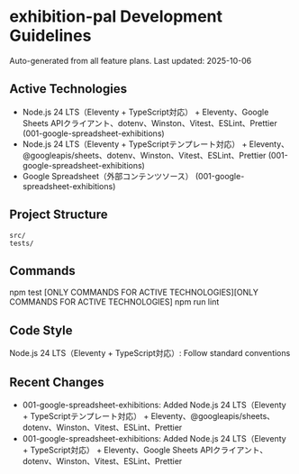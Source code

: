 # exhibition-pal Development Guidelines

Auto-generated from all feature plans. Last updated: 2025-10-06

## Active Technologies
- Node.js 24 LTS（Eleventy + TypeScript対応） + Eleventy、Google Sheets APIクライアント、dotenv、Winston、Vitest、ESLint、Prettier (001-google-spreadsheet-exhibitions)
- Node.js 24 LTS（Eleventy + TypeScriptテンプレート対応） + Eleventy、@googleapis/sheets、dotenv、Winston、Vitest、ESLint、Prettier (001-google-spreadsheet-exhibitions)
- Google Spreadsheet（外部コンテンツソース） (001-google-spreadsheet-exhibitions)

## Project Structure
```
src/
tests/
```

## Commands
npm test [ONLY COMMANDS FOR ACTIVE TECHNOLOGIES][ONLY COMMANDS FOR ACTIVE TECHNOLOGIES] npm run lint

## Code Style
Node.js 24 LTS（Eleventy + TypeScript対応）: Follow standard conventions

## Recent Changes
- 001-google-spreadsheet-exhibitions: Added Node.js 24 LTS（Eleventy + TypeScriptテンプレート対応） + Eleventy、@googleapis/sheets、dotenv、Winston、Vitest、ESLint、Prettier
- 001-google-spreadsheet-exhibitions: Added Node.js 24 LTS（Eleventy + TypeScript対応） + Eleventy、Google Sheets APIクライアント、dotenv、Winston、Vitest、ESLint、Prettier

<!-- MANUAL ADDITIONS START -->
<!-- MANUAL ADDITIONS END -->
